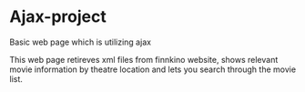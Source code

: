 # Ajax-project
Basic web page which is utilizing ajax

This web page retireves xml files from finnkino website, shows relevant movie information by theatre location and lets you search through the movie list.
